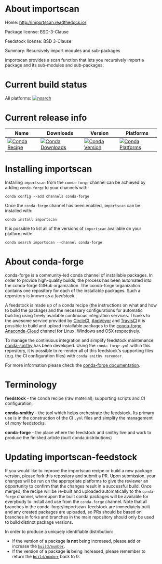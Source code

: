 About importscan
================

Home: http://importscan.readthedocs.io/

Package license: BSD-3-Clause

Feedstock license: BSD 3-Clause

Summary: Recursively import modules and sub-packages

importscan provides a scan function that lets you recursively import a package and its sub-modules and sub-packages.


Current build status
====================

All platforms:
[![noarch](https://img.shields.io/circleci/project/github/conda-forge/importscan-feedstock/master.svg?label=noarch)](https://circleci.com/gh/conda-forge/importscan-feedstock)

Current release info
====================

| Name | Downloads | Version | Platforms |
| --- | --- | --- | --- |
| [![Conda Recipe](https://img.shields.io/badge/recipe-importscan-green.svg)](https://anaconda.org/conda-forge/importscan) | [![Conda Downloads](https://img.shields.io/conda/dn/conda-forge/importscan.svg)](https://anaconda.org/conda-forge/importscan) | [![Conda Version](https://img.shields.io/conda/vn/conda-forge/importscan.svg)](https://anaconda.org/conda-forge/importscan) | [![Conda Platforms](https://img.shields.io/conda/pn/conda-forge/importscan.svg)](https://anaconda.org/conda-forge/importscan) |

Installing importscan
=====================

Installing `importscan` from the `conda-forge` channel can be achieved by adding `conda-forge` to your channels with:

```
conda config --add channels conda-forge
```

Once the `conda-forge` channel has been enabled, `importscan` can be installed with:

```
conda install importscan
```

It is possible to list all of the versions of `importscan` available on your platform with:

```
conda search importscan --channel conda-forge
```


About conda-forge
=================

conda-forge is a community-led conda channel of installable packages.
In order to provide high-quality builds, the process has been automated into the
conda-forge GitHub organization. The conda-forge organization contains one repository
for each of the installable packages. Such a repository is known as a *feedstock*.

A feedstock is made up of a conda recipe (the instructions on what and how to build
the package) and the necessary configurations for automatic building using freely
available continuous integration services. Thanks to the awesome service provided by
[CircleCI](https://circleci.com/), [AppVeyor](http://www.appveyor.com/)
and [TravisCI](https://travis-ci.org/) it is possible to build and upload installable
packages to the [conda-forge](https://anaconda.org/conda-forge)
[Anaconda-Cloud](http://docs.anaconda.org/) channel for Linux, Windows and OSX respectively.

To manage the continuous integration and simplify feedstock maintenance
[conda-smithy](http://github.com/conda-forge/conda-smithy) has been developed.
Using the ``conda-forge.yml`` within this repository, it is possible to re-render all of
this feedstock's supporting files (e.g. the CI configuration files) with ``conda smithy rerender``.

For more information please check the [conda-forge documentation](https://conda-forge.org/docs/).

Terminology
===========

**feedstock** - the conda recipe (raw material), supporting scripts and CI configuration.

**conda-smithy** - the tool which helps orchestrate the feedstock.
                   Its primary use is in the construction of the CI ``.yml`` files
                   and simplify the management of *many* feedstocks.

**conda-forge** - the place where the feedstock and smithy live and work to
                  produce the finished article (built conda distributions)


Updating importscan-feedstock
=============================

If you would like to improve the importscan recipe or build a new
package version, please fork this repository and submit a PR. Upon submission,
your changes will be run on the appropriate platforms to give the reviewer an
opportunity to confirm that the changes result in a successful build. Once
merged, the recipe will be re-built and uploaded automatically to the
`conda-forge` channel, whereupon the built conda packages will be available for
everybody to install and use from the `conda-forge` channel.
Note that all branches in the conda-forge/importscan-feedstock are
immediately built and any created packages are uploaded, so PRs should be based
on branches in forks and branches in the main repository should only be used to
build distinct package versions.

In order to produce a uniquely identifiable distribution:
 * If the version of a package **is not** being increased, please add or increase
   the [``build/number``](http://conda.pydata.org/docs/building/meta-yaml.html#build-number-and-string).
 * If the version of a package **is** being increased, please remember to return
   the [``build/number``](http://conda.pydata.org/docs/building/meta-yaml.html#build-number-and-string)
   back to 0.